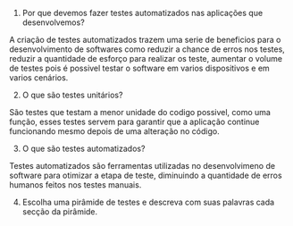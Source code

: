 1. Por que devemos fazer testes automatizados nas aplicações que desenvolvemos?

A criação de testes automatizados trazem uma serie de beneficios para o desenvolvimento de softwares como reduzir a chance de erros nos testes, reduzir a quantidade de esforço para realizar os teste, aumentar o volume de testes pois é possivel testar o software em varios dispositivos e em varios cenários.

2. O que são testes unitários?

São testes que testam a menor unidade do codigo possivel, como uma função, esses testes servem para garantir que a aplicação continue funcionando mesmo depois de uma alteração no código.

3. O que são testes automatizados? 

Testes automatizados são ferramentas utilizadas no desenvolvimeno de software para otimizar a etapa de teste, diminuindo a quantidade de erros humanos feitos nos testes manuais.

4. Escolha uma pirâmide de testes e descreva com suas palavras cada secção da pirâmide. 


